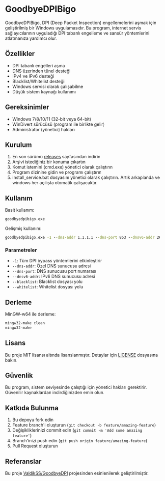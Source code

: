 # GoodbyeDPIBigo

GoodbyeDPIBigo, DPI (Deep Packet Inspection) engellemelerini aşmak için geliştirilmiş bir Windows uygulamasıdır. Bu program, internet servis sağlayıcılarının uyguladığı DPI tabanlı engelleme ve sansür yöntemlerini atlatmanıza yardımcı olur.

## Özellikler

- DPI tabanlı engelleri aşma
- DNS üzerinden tünel desteği
- IPv4 ve IPv6 desteği
- Blacklist/Whitelist desteği
- Windows servisi olarak çalışabilme
- Düşük sistem kaynağı kullanımı

## Gereksinimler

- Windows 7/8/10/11 (32-bit veya 64-bit)
- WinDivert sürücüsü (program ile birlikte gelir)
- Administrator (yönetici) hakları

## Kurulum

1. En son sürümü [releases](https://github.com/EXELANCE-LLC/GoodbyDpiBigo/releases) sayfasından indirin
2. Arşivi istediğiniz bir konuma çıkartın
3. Komut istemini (cmd.exe) yönetici olarak çalıştırın
4. Program dizinine gidin ve programı çalıştırın
5. install_service.bat dosyasını yönetici olarak çalıştırın. Artık arkaplanda ve windows her açılışta otomatik çalışacaktır.

## Kullanım

Basit kullanım:
```cmd
goodbyedpibigo.exe
```

Gelişmiş kullanım:
```cmd
goodbyedpibigo.exe -1 --dns-addr 1.1.1.1 --dns-port 853 --dnsv6-addr 2606:4700:4700::1111
```

### Parametreler

- `-1`: Tüm DPI bypass yöntemlerini etkinleştirir
- `--dns-addr`: Özel DNS sunucusu adresi
- `--dns-port`: DNS sunucusu port numarası
- `--dnsv6-addr`: IPv6 DNS sunucusu adresi
- `--blacklist`: Blacklist dosyası yolu
- `--whitelist`: Whitelist dosyası yolu

## Derleme

MinGW-w64 ile derleme:

```bash
mingw32-make clean
mingw32-make
```

## Lisans

Bu proje MIT lisansı altında lisanslanmıştır. Detaylar için [LICENSE](LICENSE) dosyasına bakın.

## Güvenlik

Bu program, sistem seviyesinde çalıştığı için yönetici hakları gerektirir. Güvenilir kaynaklardan indirdiğinizden emin olun.

## Katkıda Bulunma

1. Bu depoyu fork edin
2. Feature branch'i oluşturun (`git checkout -b feature/amazing-feature`)
3. Değişikliklerinizi commit edin (`git commit -m 'Add some amazing feature'`)
4. Branch'inizi push edin (`git push origin feature/amazing-feature`)
5. Pull Request oluşturun

## Referanslar

Bu proje [ValdikSS/GoodbyeDPI](https://github.com/ValdikSS/GoodbyeDPI) projesinden esinlenilerek geliştirilmiştir.
